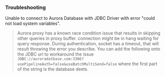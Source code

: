 ### Troubleshooting
Unable to connect to Aurora Database with JDBC Driver with error "could not load system variables".
> Aurora proxy has a known race condition issue that results in skipping other queries in proxy buffer. connection might be in hang waiting for query response. During authentication, socket has a timeout, that will result throwing the error you describe.
You can add the following onto the JDBC url to workaround the issue `JDBC://auroradatbase.com:3306?usePipelineAuth=false&useBatchMultiSend=false` where the first part of the string is the database deets.
